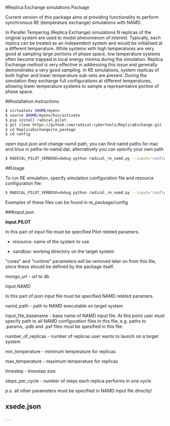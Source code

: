#Replica Exchange simulations Package

Current version of this package aims at providing functionality to perform synchronous RE (temperature exchange) simulations with NAMD. 

In Parallel Tempering (Replica Exchange) simulations N replicas of the original system are used to model phenomenon of interest. Typically, each replica can be treated as an independent system and would be initialised at a different temperature. While systems with high temperatures are very good at  sampling large portions of phase space, low temperature systems often become trapped in local energy minima during the simulation. Replica Exchange method is very effective in addressing this issue and generally demonstrates a very good sampling. In RE simulations, system replicas of both higher and lower temperature sub-sets are present. During the simulation they exchange full configurations at different temperatures, allowing lower temperature systems to sample a representative portion of phase space.


##Installation instructions

```bash
$ virtualenv $HOME/myenv 
$ source $HOME/myenv/bin/activate 
$ pip install radical.pilot
$ git clone https://github.com/radical-cybertools/ReplicaExchange.git 
$ cd ReplicaExchange/re_package 
$ cd config
```

open input.json and change namd path, you can find namd paths for mac and linux in paths-to-namd.dat,
alternatively you can specify your own path 

```bash
$ RADICAL_PILOT_VERBOSE=debug python radical_re_namd.py --input='config/input.json' --resource='config/xsede.json'
```

##Usage

To run RE simulation, specify simulation configuration file and resource configuration file: 

```bash
$ RADICAL_PILOT_VERBOSE=debug python radical_re_namd.py --input='config/input.json' --resource='config/xsede.json'
```

Examples of these files can be found in re_package/config 

###input.json 

**input.PILOT**

In this part of input file must be specified Pilot releted paramers. 

- resource: name of the system to use

- sandbox: working directory on the target system

"cores" and "runtime" parameters will be removed later on from this file, 
since these should be defined by the package itself.

mongo_url - url to db

input.NAMD

In this part of json input file must be specified NAMD releted paramers. 

namd_path - path to NAMD executable on target system

input_file_basename - base name of NAMD input file. At this point user must 
specify path to all NAMD configuration files in this file, e.g. paths to .params, 
.pdb and .psf files must be spesified in this file. 

number_of_replicas - number of replicas user wants to launch on a target system

min_temperature - minimum temperature for replicas

max_temperature - maximum temperature for replicas  

timestep - timestep size

steps_per_cycle - number of steps each replica performs in one cycle

p.s. all other parameters must be specified in NAMD input file directly!

xsede.json 
----------

. . .


